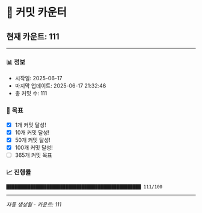# 🔢 커밋 카운터

## 현재 카운트: 111

---

### 📊 정보
- 시작일: 2025-06-17
- 마지막 업데이트: 2025-06-17 21:32:46
- 총 커밋 수: 111

### 🎯 목표
- [x] 1개 커밋 달성!
- [x] 10개 커밋 달성!
- [x] 50개 커밋 달성!
- [x] 100개 커밋 달성!
- [ ] 365개 커밋 목표

### 📈 진행률
```
██████████████████████████████████████████████████ 111/100
```

---
*자동 생성됨 - 카운트: 111*
